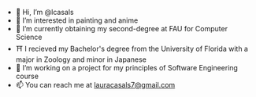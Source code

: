- 👋 Hi, I’m @lcasals
- 👀 I’m interested in painting and anime
- 🌱 I’m currently obtaining my second-degree at FAU for Computer Science
- ⛩ I recieved my Bachelor's degree from the University of Florida with a major in Zoology and minor in Japanese
- 💞️ I’m working on a project for my principles of Software Engineering course
- 📫 You can reach me at lauracasals7@gmail.com

<!---
lcasals/lcasals is a ✨ special ✨ repository because its `README.md` (this file) appears on your GitHub profile.
You can click the Preview link to take a look at your changes.
--->
